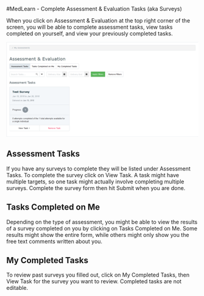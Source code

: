 #MedLearn - Complete Assessment & Evaluation Tasks (aka Surveys)

When you click on Assessment & Evaluation at the top right corner of the screen, you will be able to complete assessment tasks, view tasks completed on yourself, and view your previously completed tasks. 

![Tasks](./images/all-assesstasks.png)

## Assessment Tasks

If you have any surveys to complete they will be listed under Assessment Tasks. To complete the survey click on View Task. A task might have multiple targets, so one task might actually involve completing multiple surveys. Complete the survey form then hit Submit when you are done.


## Tasks Completed on Me

Depending on the type of assessment, you might be able to view the results of a survey completed on you by clicking on Tasks Completed on Me. Some results might show the entire form, while others might only show you the free text comments written about you. 

## My Completed Tasks

To review past surveys you filled out, click on My Completed Tasks, then View Task for the survey you want to review. Completed tasks are not editable. 
